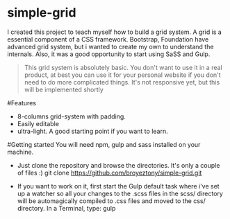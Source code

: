 # simple-grid
I created this project to teach myself how to build a grid system.
A grid is a essential component of a CSS framework. Bootstrap, Foundation have advanced grid system, but i wanted to create my own to understand the internals.
Also, it was a good opportunity to start using SaSS and Gulp.

> This grid system is absolutely basic. You don't want to use it in a real product, at best you can use it for your personal website if you don't need to do more complicated things.
> It's not responsive yet, but this will be implemented shortly

#Features
 - 8-columns grid-system with padding.
 - Easily editable 
 - ultra-light. A good starting point if you want to learn.
  
#Getting started
You will need npm, gulp and sass installed on your machine.
 - Just clone the repository and browse the directories. It's only a couple of files :)
        git clone https://github.com/broyeztony/simple-grid.git

- If you want to work on it, first start the Gulp default task where i've set up a watcher so all your changes to the .scss files in the scss/ directory will be automagically compiled to .css files and moved to the css/ directory. In a Terminal, type:
        gulp

